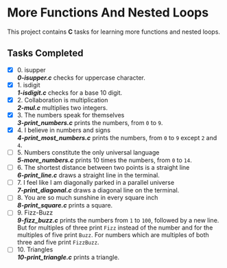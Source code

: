 # More Functions And Nested Loops

This project contains __C__ tasks for learning more functions and nested loops.

## Tasks Completed

+ [x] 0\. isupper<br/>_**0-isupper.c**_ checks for uppercase character.
+ [x] 1\. isdigit<br/>_**1-isdigit.c**_ checks for a base 10 digit.
+ [x] 2\. Collaboration is multiplication<br/>_**2-mul.c**_ multiplies two integers.
+ [x] 3\. The numbers speak for themselves<br/>_**3-print_numbers.c**_ prints the numbers, from `0` to `9`.
+ [x] 4\. I believe in numbers and signs<br/>_**4-print_most_numbers.c**_ prints the numbers, from `0` to `9` except `2` and `4`.
+ [ ] 5\. Numbers constitute the only universal language<br/>_**5-more_numbers.c**_ prints 10 times the numbers, from `0` to `14`.
+ [ ] 6\. The shortest distance between two points is a straight line<br/>_**6-print_line.c**_ draws a straight line in the terminal.
+ [ ] 7\. I feel like I am diagonally parked in a parallel universe<br/>_**7-print_diagonal.c**_ draws a diagonal line on the terminal.
+ [ ] 8\. You are so much sunshine in every square inch<br/>_**8-print_square.c**_ prints a square.
+ [ ] 9\. Fizz-Buzz<br/>_**9-fizz_buzz.c**_ prints the numbers from `1` to `100`, followed by a new line. But for multiples of three print `Fizz` instead of the number and for the multiples of five print `Buzz`. For numbers which are multiples of both three and five print `FizzBuzz`.
+ [ ] 10\. Triangles<br/>_**10-print_triangle.c**_ prints a triangle.
